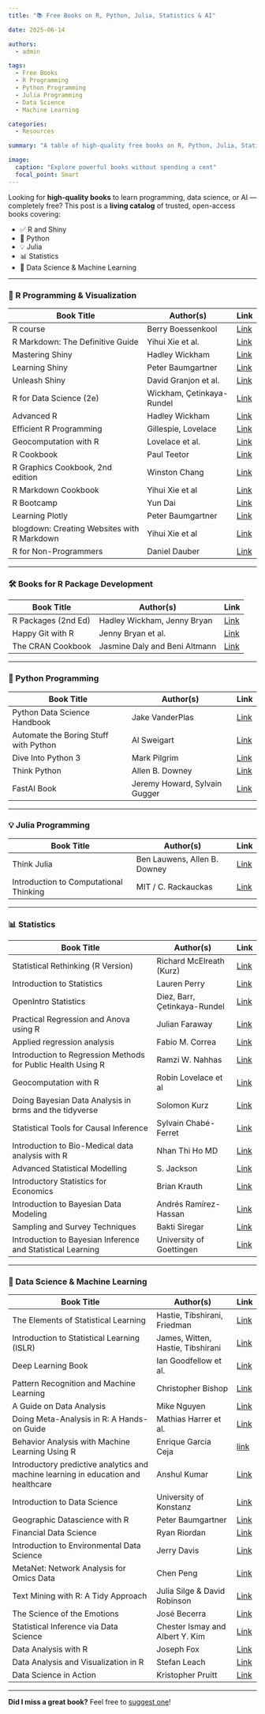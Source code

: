 ```yaml
---
title: "📚 Free Books on R, Python, Julia, Statistics & AI"

date: 2025-06-14

authors: 
  - admin

tags: 
  - Free Books
  - R Programming 
  - Python Programming
  - Julia Programming
  - Data Science
  - Machine Learning

categories: 
  - Resources

summary: "A table of high-quality free books on R, Python, Julia, Statistics, and Machine Learning — ideal for students, researchers, and developers."

image:
  caption: "Explore powerful books without spending a cent"
  focal_point: Smart
---
```


Looking for **high-quality books** to learn programming, data science, or AI — completely free? This post is a **living catalog** of trusted, open-access books covering:

- ✅ R and Shiny
- 🐍 Python
- 💡 Julia
- 📊 Statistics
- 🤖 Data Science & Machine Learning

---

### 📘 R Programming & Visualization

| Book Title | Author(s) | Link |
|------------|-----------|------|
| R course | Berry Boessenkool | [Link](https://bookdown.org/brry/course/) |
| R Markdown: The Definitive Guide | Yihui Xie et al. | [Link](https://bookdown.org/yihui/rmarkdown/) |
| Mastering Shiny | Hadley Wickham | [Link](https://mastering-shiny.org/) |
| Learning Shiny | Peter Baumgartner | [Link](https://bookdown.org/pbaumgartner/learning-shiny/) |
| Unleash Shiny | David Granjon et al. | [Link](https://unleash-shiny.rinterface.com/) |
| R for Data Science (2e) | Wickham, Çetinkaya-Rundel | [Link](https://r4ds.hadley.nz) |
| Advanced R | Hadley Wickham | [Link](https://adv-r.hadley.nz) |
| Efficient R Programming | Gillespie, Lovelace | [Link](https://csgillespie.github.io/efficientR/) |
| Geocomputation with R | Lovelace et al. | [Link](https://geocompr.robinlovelace.net/) |
| R Cookbook | Paul Teetor | [Link](https://rc2e.com/) |
| R Graphics Cookbook, 2nd edition | Winston Chang | [Link](https://r-graphics.org/) | 
| R Markdown Cookbook | Yihui Xie et al | [Link](https://bookdown.org/yihui/rmarkdown-cookbook/)
| R Bootcamp | Yun Dai | [Link](https://bookdown.org/yundai09/rbootcamp-2025/) |
| Learning Plotly | Peter Baumgartner | [Link](https://bookdown.org/pbaumgartner/learning-plotly/) |
| blogdown: Creating Websites with R Markdown | Yihui Xie et al | [Link](https://bookdown.org/yihui/blogdown/) |
| R for Non-Programmers | Daniel Dauber | [Link](https://r4np.com/) |



---

### 🛠️ Books for R Package Development

| Book Title | Author(s) | Link |
|------------|-----------|------|
| R Packages (2nd Ed) | Hadley Wickham, Jenny Bryan | [Link](https://r-pkgs.org/) |
| Happy Git with R | Jenny Bryan et al. | [Link](https://happygitwithr.com/) |
| The CRAN Cookbook | Jasmine Daly and Beni Altmann | [Link](https://contributor.r-project.org/cran-cookbook/) |

---

### 🐍 Python Programming

| Book Title | Author(s) | Link |
|------------|-----------|------|
| Python Data Science Handbook | Jake VanderPlas | [Link](https://jakevdp.github.io/PythonDataScienceHandbook/) |
| Automate the Boring Stuff with Python | Al Sweigart | [Link](https://automatetheboringstuff.com/) |
| Dive Into Python 3 | Mark Pilgrim | [Link](https://diveintopython3.net/) |
| Think Python | Allen B. Downey | [Link](https://greenteapress.com/wp/think-python-2e/) |
| FastAI Book | Jeremy Howard, Sylvain Gugger | [Link](https://book.fast.ai/) |

---

### 💡 Julia Programming

| Book Title | Author(s) | Link |
|------------|-----------|------|
| Think Julia | Ben Lauwens, Allen B. Downey | [Link](https://benlauwens.github.io/ThinkJulia.jl/latest/book.html) |
| Introduction to Computational Thinking | MIT / C. Rackauckas | [Link](https://computationalthinking.mit.edu/) |

---

### 📊 Statistics 

| Book Title | Author(s) | Link |
|------------|-----------|------|
| Statistical Rethinking (R Version) | Richard McElreath (Kurz) | [Link](https://bookdown.org/ajkurz/Statistical_Rethinking_recoded/) |
| Introduction to Statistics | Lauren Perry | [Link](https://bookdown.org/lgpperry/introstats/) |
| OpenIntro Statistics | Diez, Barr, Çetinkaya-Rundel | [Link](https://www.openintro.org/book/os/) |
| Practical Regression and Anova using R | Julian Faraway | [Link](https://julianfaraway.github.io/faraway/PRA/) |
| Applied regression analysis | Fabio M. Correa | [Link](https://bookdown.org/fmcron/RegressionAnalysis/) |
| Introduction to Regression Methods for Public Health Using R | Ramzi W. Nahhas | [Link](https://bookdown.org/rwnahhas/RMPH/) |
| Geocomputation with R | Robin Lovelace et al | [Link](https://r.geocompx.org/) |
| Doing Bayesian Data Analysis in brms and the tidyverse | Solomon Kurz | [Link](https://bookdown.org/content/8ba612b7-90f2-4ebc-b329-0159008e2340/) |
| Statistical Tools for Causal Inference | Sylvain Chabé-Ferret | [Link](https://chabefer.github.io/STCI/) |
| Introduction to Bio-Medical data analysis with R | Nhan Thi Ho MD | [Link](https://bookdown.org/nhanhocumc/biodata-r/) |
| Advanced Statistical Modelling | S. Jackson | [Link](https://bookdown.org/ssjackson300/ASM_Lecture_Notes/) |
| Introductory Statistics for Economics | Brian Krauth | [Link](https://bookdown.org/bkrauth/IS4E/) |
| Introduction to Bayesian Data Modeling | Andrés Ramírez-Hassan | [Link](https://bookdown.org/aramir21/IntroductionBayesianEconometricsGuidedTour/) |
| Sampling and Survey Techniques | Bakti Siregar | [Link](https://bookdown.org/dsciencelabs/sampling_and_survey_techniques/) |
| Introduction to Bayesian Inference and Statistical Learning | University of Goettingen | [Link](https://bookdown.org/lehre_rdusl/BayesLearn/) |

---

### 🤖 Data Science & Machine Learning

| Book Title | Author(s) | Link |
|------------|-----------|------|
| The Elements of Statistical Learning | Hastie, Tibshirani, Friedman | [Link](https://web.stanford.edu/~hastie/ElemStatLearn/) |
| Introduction to Statistical Learning (ISLR) | James, Witten, Hastie, Tibshirani | [Link](https://www.statlearning.com/) |
| Deep Learning Book | Ian Goodfellow et al. | [Link](https://www.deeplearningbook.org/) |
| Pattern Recognition and Machine Learning | Christopher Bishop | [Link](https://users.isr.ist.utl.pt/~wurmd/Livros/school/Bishop%20-%20Pattern%20Recognition%20And%20Machine%20Learning%20-%20Springer%202006.pdf) |
| A Guide on Data Analysis | Mike Nguyen | [Link](https://bookdown.org/mike/data_analysis/) |
| Doing Meta-Analysis in R: A Hands-on Guide | Mathias Harrer et al. | [Link](https://bookdown.org/MathiasHarrer/Doing_Meta_Analysis_in_R/) |
| Behavior Analysis with Machine Learning Using R | Enrique Garcia Ceja | [link](https://enriquegit.github.io/behavior-free/) |
| Introductory predictive analytics and machine learning in education and healthcare | Anshul Kumar | [Link](https://bookdown.org/anshul302/paml/) |
| Introduction to Data Science | University of Konstanz  | [Link](https://bookdown.org/hneth/i2ds/) |
| Geographic Datascience with R | Peter Baumgartner |  [Link](https://bookdown.org/hneth/i2ds/) |
| Financial Data Science | Ryan Riordan | [Link](https://bookdown.org/lisakmnsk/lmu_fintech_financial_data_science_ss25/) |
| Introduction to Environmental Data Science | Jerry Davis | [Link](https://bookdown.org/igisc/EnvDataSci/) |
| MetaNet: Network Analysis for Omics Data | Chen Peng | [Link](https://bookdown.org/Asa12138/metanet_book/) |
| Text Mining with R: A Tidy Approach | Julia Silge & David Robinson | [Link](https://www.tidytextmining.com/) |
| The Science of the Emotions | José Becerra | [Link](https://bookdown.org/becerra_je/BD-SOTE/) |
| Statistical Inference via Data Science | Chester Ismay and Albert Y. Kim  | [Link](https://moderndive.com/) |
| Data Analysis with R | Joseph Fox | [Link](https://bookdown.org/jaf005/Data-Analysis-with-R/) |
| Data Analysis and Visualization in R | Stefan Leach | [Link](https://bookdown.org/stefanleach/R_basic/) |
| Data Science in Action | Kristopher Pruitt | [Link](https://bookdown.org/kristopher_pruitt/DS-for-All/) |






---

**Did I miss a great book?** Feel free to [suggest one](/contact/)!

